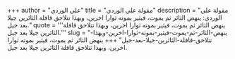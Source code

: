 +++
author = "علي الوردي"
title = "مقولة علي الوردي"
description = "مقولة علي الوردي: ينهض الثائر ثم يموت، فيثير بموته ثوارا اخرين، وبهذا تتلاحق قافلة الثائرين جيلا بعد جيل."
quote = '''ينهض الثائر ثم يموت، فيثير بموته ثوارا اخرين، وبهذا تتلاحق قافلة الثائرين جيلا بعد جيل.''' 
slug = "ينهض-الثائر-ثم-يموت-فيثير-بموته-ثوارا-اخرين-وبهذا-تتلاحق-قافلة-الثائرين-جيلا-بعد-جيل"
+++
ينهض الثائر ثم يموت، فيثير بموته ثوارا اخرين، وبهذا تتلاحق قافلة الثائرين جيلا بعد جيل.
